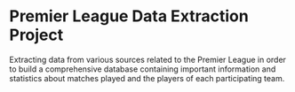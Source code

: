 # Premier League Data Extraction Project

Extracting data from various sources related to the Premier League in order to build a comprehensive database containing important information and statistics about matches played and the players of each participating team.
